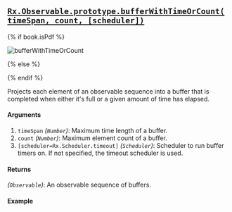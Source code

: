 ## [`Rx.Observable.prototype.bufferWithTimeOrCount(timeSpan, count, [scheduler])`](https://github.com/Reactive-Extensions/RxJS/blob/master/src/core/linq/observable/bufferwithtimeorcount.js)

{% if book.isPdf %}

![bufferWithTimeOrCount](http://reactivex.io/documentation/operators/images/bufferWithTimeOrCount6.png)

{% else %}



{% endif %}

Projects each element of an observable sequence into a buffer that is completed when either it's full or a given amount of time has elapsed.

#### Arguments
1. `timeSpan` *(`Number`)*: Maximum time length of a buffer.
2. `count` *(`Number`)*: Maximum element count of a buffer.
3. `[scheduler=Rx.Scheduler.timeout]` *(`Scheduler`)*: Scheduler to run buffer timers on. If not specified, the timeout scheduler is used.

#### Returns
*(`Observable`)*: An observable sequence of buffers. 

#### Example

[](http://jsbin.com/qaxid/1/embed?js,console)